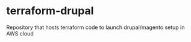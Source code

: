 # terraform-drupal

Repository that hosts terraform code to launch drupal/magento setup in AWS cloud
